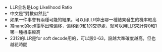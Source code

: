 - LLR全名是Log Likelihood Ratio
- 中文是"對數似然比"
- 如果一件事會有兩種可能的結果，可以用LLR算出哪一種結果發生的機率較高
- 當nand的cell電壓出現偏移，偏移到0和1的交界處，就可以用LLR來計算0和1哪一種機率較高
- 2312的LLR是for soft decode用的，可以設0-63，設越大準確度越高，但也越花時間